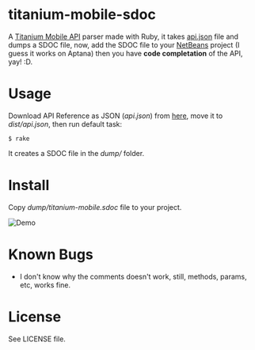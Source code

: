 titanium-mobile-sdoc
====================

A [Titanium Mobile API](http://www.appcelerator.com/products/titanium-mobile-application-development/) parser made with Ruby, it takes [api.json](http://developer.appcelerator.com/apidoc/mobile/1.4/api.json) file and dumps a SDOC file, now, add the SDOC file to your [NetBeans](http://netbeans.org) project (I guess it works on Aptana) then you have __code completation__ of the API, yay! :D.

Usage
=====

Download API Reference as JSON (_api.json_) from [here](http://developer.appcelerator.com/apidoc/mobile/latest), move it to _dist/api.json_, then run default task:

	$ rake

It creates a SDOC file in the _dump/_ folder.

Install
=======

Copy _dump/titanium-mobile.sdoc_ file to your project.

![Demo](http://juan.im/files/ti_autocomplete_test.jpg)

Known Bugs
==========

* I don't know why the comments doesn't work, still, methods, params, etc, works fine.

License
=======

See LICENSE file.
